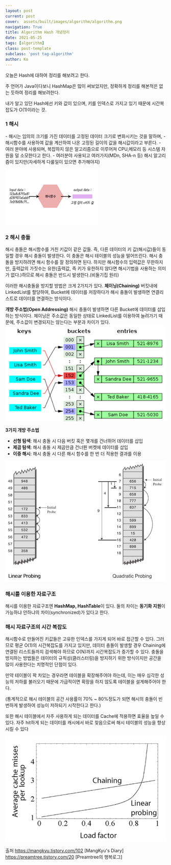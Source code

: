 ```yaml
---
layout: post
current: post
cover:  assets/built/images/algorithm/algorithm.png
navigation: True
title: Algorithm Hash 개념정리
date: 2021-05-25
tags: [algorithm]
class: post-template
subclass: 'post tag-algorithm'
author: Ko
---
```


오늘은 Hash에 대하여 정리를 해보려고 한다.

주 언어가 Java이다보니 HashMap은 많이 써보았지만, 정확하게 정리를 해본적은 없는 듯하여 정리를 해보려한다.

내가 알고 있던 Hash에선 키와 값이 있으며, 키를 인덱스로 가지고 있기 때문에 시간복잡도가 O(1)이라는 것.


<h3>1 해시</h3>
- 해시는 임의의 크기를 가진 데이터를 고정된 데이터 크기로 변화시키는 것을 말하며,
- 해시함수를 사용하여 값을 계산하여 나온 고정된 길이의 값을 해시값이라고 부른다. 
- 여러 분야에 사용되며, 복잡하지 않은 알고리즘으로 이루어져 CPU,메모리 등 시스템 자원을 덜 소모한다고 한다.
- 여러분야 사용되고 여러가지(MDn, SHA-n 등) 해시 알고리즘이 있지만(자세하게 다룰일이 있으면 추가해야지)
  

![ex_screenshot](./assets/built/images/algorithm/hash/hash_hash.png)


<h3>2 해시 충돌</h3>
해시 충돌은 해시함수를 거친 키값이 같은 값들. 즉, 다른 데이터의 키 값(해시값)들이 동일할 경우 해시 충돌이 발생한다.
이 충돌은 해시 테이블의 성능을 떨어뜨린다. 
해시 충돌을 방지하려면 해시 함수를 잘 정의하면 된다. 하지만 해시함수의 입력값은 무한하지만, 
출력값의 가짓수는 유한(출력값, 즉 키가 유한하지 않다면 해시기법을 사용하는 의미가 없다.)하므로 
해시 충돌은 반드시 발생한다.(비둘기집 원리)

이러한 해시충돌을 방지할 방법은 크게 2가지가 있다.
<b>체이닝(Chaining)</b>
버킷내에 LinkedList를 할당하여, Bucket에 데이터를 저장하다가 해시 충돌이 발생하면 연결리스트로 데이터를 연결하는 방식이다.

<b>개방 주소법(Open Addressing)</b>
해시 충돌이 발생하면 다른 Bucket에 데이터를 삽입하는 방식이다.
체이닝은 주소값은 동일한 상태로 LinkedList를 이용하여 늘려가기 때문에, 주소값이 변경되지는 않는다는 부분과 차이가 있다.
![ex_screenshot](./assets/built/images/algorithm/hash/hash_chaining1.PNG)

<b>3가지 개방 주소법</b>
- <b>선형 탐색<Linear Probing></b>: 해시 충돌 시 다음 버킷 혹은 몇개를 건너뛰어 데이터를 삽입
- <b>제곱 탐색<Quadratic Probing></b>: 해시 충돌 시 제곱만큼 건너뛴 버켓에 데이터를 삽입
- <b>이중 해시<Double Hashing></b>: 해시 충돌 시 다른 해시 함수를 한 번 더 적용한 결과를 이용
  
![ex_screenshot](./assets/built/images/algorithm/hash/hash_openaddressing.PNG)
  
<h3>해시를 이용한 자료구조</h3>
해시를 이용한 자료구조엔 <b>HashMap, HashTable</b>이 있다.
둘의 차이는 <b>동기화 지원</b>이 가능하냐 안하냐의 차이(synchronized)가 있다고 한다.


<h3>해시 자료구조의 시간 복잡도</h3>
해시함수로 만들어진 키값들은 고유한 인덱스를 가지게 되어 바로 접근할 수 있다.
그러므로 평균 O(1)의 시간복잡도를 가지고 있지만, 데이터 충돌이 발생할 경우 Chaining에 연결된 리스트들까지
검색해야 하므로 O(N)까지 시간복잡도가 증가할 수 있다.
충돌을 방지하는 방법들은 데이터의 규칙성(클러스터링)을 방지하기 위한 방식이지만 공간을 많이 사용한다는 치명적인 단점이 있다.

만약 테이블이 꽉 차있는 경우라면 테이블을 확장해주어야 하는데, 이는 매우 심각한 성능의 저하를 불러오기 때문에 가급적이면 확장을 하지 않도록 테이블을 설계해주어야 한다.

(통계적으로 해시 테이블의 공간 사용률이 70% ~ 80%정도가 되면 해시의 충돌이 빈번하게 발생하여 성능이 저하되기 시작한다고 한다.)

또한 해시 테이블에서 자주 사용하게 되는 데이터를 Cache에 적용하면 효율을 높일 수 있다. 자주 hit하게 되는 데이터를 캐시에서 바로 찾음으로써 해시 테이블의 성능을 향상시킬 수 있다

![ex_screenshot](./assets/built/images/algorithm/hash/hash_chaining_time.PNG)



출처 
https://mangkyu.tistory.com/102 [MangKyu's Diary]
https://preamtree.tistory.com/20 [Preamtree의 행복로그]

 